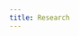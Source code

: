 ```yaml
---
title: Research
---
```


<head>
	<style>
		.project {
			vertical-align: top;
			display: grid;
			color: #111;
      height: 100%;
		}

		.project h3 {
			margin-bottom: 0px;
		}

		.project p {
			color: grey;
		}
	</style>
</head>

# Research

Our research agenda focuses on the best researches on the world. If you know researches, please, let us know, so that we can know them as well.

<div class="collection-grid">
  {% for item in site.research %}
  <a href="{{item.url | relative_url}}">
    <div class="project">
      <h3>{{ item.title }}</h3>
      <p>{% if item.subtitle %} {{item.subtitle}} {% else %} {{item.excerpt}} {% endif %}</p>
      <div><img src="{{ item.image | relative_url }}"></div>
    </div>
  </a>
  {% endfor %}
</div>
